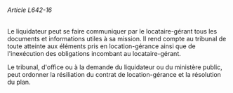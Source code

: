 ###### Article L642-16

Le liquidateur peut se faire communiquer par le locataire-gérant tous les documents et informations utiles à sa mission. Il rend compte au tribunal de toute atteinte aux éléments pris en location-gérance ainsi que de l'inexécution des obligations incombant au locataire-gérant.

Le tribunal, d'office ou à la demande du liquidateur ou du ministère public, peut ordonner la résiliation du contrat de location-gérance et la résolution du plan.

